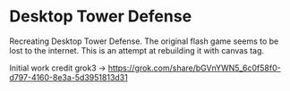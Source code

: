# Desktop Tower Defense

Recreating Desktop Tower Defense.  The original flash game seems to be lost to the internet.  This is an attempt at rebuilding it with canvas tag.

Initial work credit grok3 -> 	https://grok.com/share/bGVnYWN5_6c0f58f0-d797-4160-8e3a-5d3951813d31
